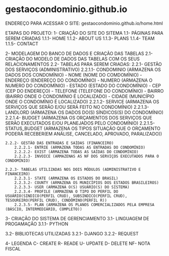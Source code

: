 # gestaocondominio.github.io
ENDEREÇO PARA ACESSAR O SITE: gestaocondominio.github.io/home.html

ETAPAS DO PROJETO:
1- CRIAÇÃO DO SITE DO SITEMA
1.1- PÁGINAS PARA SEREM CRIADAS
    1.1.1- HOME
    1.1.2- ABOUT US
    1.1.3- PLANS
    1.1.4- TEAM
    1.1.5- CONTACT

2- MODELAGEM DO BANCO DE DADOS E CRIAÇÃO DAS TABELAS
2.1- CRIAÇÃO DO MODELO DE DADOS DAS TABELAS COM OS SEUS RELACIONAMENTOS
2.2- TABELAS PARA SEREM CRIADAS:
    2.2.1- GESTÃO DOS SERVIÇOS (ADMINISTRATIVO)
        2.2.1.1- CONDOMINIO (ARMAZENA OS DADOS DOS CONDOMÍNIO)
            - NOME (NOME DO COMDOMÍNIO)
            - ENDEREÇO (ENDEREÇO DO CONDOMÍNIO)
            - NUMERO (ARMAZENA O NUMERO DO CONDOMÍNIO)
            - ESTADO (ESTADO DO CONDOMÍNIO)
            - CEP (CEP DO ENDEREÇO)
            - TELEFONE (TELEFONE DO CONDOMÍNIO)
            - BAIRRO (BAIRRO ONDE O CONDOMÍNIO É LOCALIZADO)
            - CIDADE (MUNICÍPIO ONDE O CONDOMÍNIO É LOCALIZADO)
        2.2.1.2- SERVICE (ARMAZENA OS SERVIÇOS QUE SERÃO E/OU SERÁ FEITO NO CONDOMÍNIO)
        2.2.1.3- LANDLORD (ARMAZENA OS DADOS DO(S) SÍNDICOS(S) DO CONDOMÍNIO)
        2.2.1.4- BUDGET (ARMAZENA OS ORÇAMENTOS DOS SERVIÇOS QUE SERÃO EXECUTADOS E/OU PLANEJADOS PELO CONDOMÍNIO)
        2.2.1.5- STATUS_BUDGET (ARMAZENA OS TIPOS SITUAÇÃO QUE O ORÇAMENTO PODERÁ RECEBER(EM ANÁLISE, CANCELADO, APROVADO, PARALIZADO))
       
    2.2.2- GESTÃO DAS ENTRADAS E SAÍDAS (FINANCEIRO)
        2.2.2.1- ENTRIE (ARMAZENA TODAS AS ENTRADAS DO CONDOMÍNIO)
        2.2.2.2- EXIST (ARMAZENA TODAS AS SAÍDAS DO CONDOMÍNIO)
        2.2.2.3- INVOICE (ARMAZENAS AS NF DOS SERVIÇOS EXECUTADOS PARA O CONDOMÍNIO)
    
    2.2.3- TABELAS UTILIZADAS NOS DOIS MÓDULOS (ADMINISTRATIVO E FINANCEIRO)
        2.2.3.1- STATE (ARMAZENA OS ESTADOS DO BRASIL)
        2.2.3.2- COUNTY (ARMAZENA OS MUNICÍPIOS DOS ESTADOS BRASILEIROS)
        2.2.3.3- USER (ARMAZENA O(S) USUÁRIO(S) DO SISTEMA)
        2.2.3.4- PROFILE (ARMAZENA O TIPO DO PERFIL DO USUÁRIO(SINDICO(PERFIL CRUD), SUBSINDICO(PERFIL CRUD), TESOUREIRO(PERFIL CRUD), CONDÔMINO(PERFIL R))
        2.2.3.5- PLAN (ARMAZENA OS PLANOS COMERCIALIZADOS PELA EMPRESA (BÁSCIO, INTERMEDIÁRIO, COMPLETO))

3- CRIAÇÃO DO SISTEMA DE GERENCIAMENTO
3.1- LINGUAGEM DE PROGAMAÇÃO
    3.1.1- PYTHON

3.2- BIBLIOTECAS UTILIZADAS
    3.2.1- DJANGO
    3.2.2- REQUEST

4- LEGENDA
    C- CREATE
    R- READE
    U- UPDATE
    D- DELETE
    NF- NOTA FISCAL
